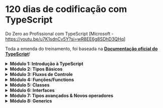 # 120 dias de codificação com TypeScript

Do Zero ao Profissional com TypeScript [Microsoft - https://youtu.be/u7K1sdnCv5Y?si=wR8EE6g8SDhD3QHq]

Toda a emenda do treinamento, foi baseada na **[Documentação oficial do TypeScript](https://www.typescriptlang.org/docs/handbook/intro.html)**!

<details><summary><b>Módulo 1: Introdução à TypeScript</b></summary><br>
<b><p>Dia 01</p></b><br>
- 1.1 - O que é TypeScript?<br>
- 1.2 - Conhecendo o Playground do TypeScript<br>
- 1.3 - Preparando o Ambiente de Desenvolvimento para o TypeScript<br>
- 1.4 - Entendendo um pouco mais o arquivo tsconfig.json<br>
- 1.5 - Demo: Primeiro Programa em TypeScript – Hello World<br>
- 1.6 - E por que usar o TypeScript? E, próximos passos!
</details>

<details><summary><b>Módulo 2: Tipos Básicos</b></summary><br>
<b><p>Dia 01</p></b>
- 2.1 - Type Annotation<br>
- 2.2 - Boolean<br>
- 2.3 - Number & Bigint<br>

<b><p>Dia 02</p></b>

- 2.4 - String<br>
- 2.5 - Array<br>

<b><p>Dia 03</p></b>

- 2.6 - Tuple<br>
- 2.7 - Enum<br>

<b><p>Dia 04</p></b>

- 2.8 - Unknown<br>
- 2.9 - Any<br>

<b><p>Dia 05</p></b>

- 2.10 - Void<br>
- 2.11 - Null and Undefined<br>

<b><p>Dia 06</p></b>

- 2.12 - Never<br>

<b><p>Dia 07</p></b>

- 2.13 - Object<br>
</details>

<details><summary><b>Módulo 3: Fluxos de Controle</b></summary><br>
- 3.1 - Condicional if...else<br>
<b><p>Dia 08</p></b>
- 3.2 - Condicional switch... case<br>
- 3.3 - Condicional for<br>
- 3.4 - Condicional while<br>
</details>

<details><summary><b>Módulo 4: Funções/Functions</b></summary><br>
<b><p>Dia 09</p></b>
- 4.1 - Introdução à Funções/Functions<br>
- 4.2 - Optional Parameters<br>
<b><p>Dia 10</p></b>
- 4.3 - Default Parameters<br>
<b><p>Dia 11</p></b>
- 4.4 - Rest Parameters<br>
- 4.5 - Uso do ‘this’ e Arrow Functions<br>
- 4.6 - this Parameters<br>
- 4.7 - this Parameters em Callbacks<br>
- 4.8 - Function Overloadings<br>
</details>

<details><summary><b>Módulo 5: Classes </b></summary><br>
<b><p>Dia 12</p></b>
- 5.0 - Introdução à Classes<br>
- 5.1 - Demo: Classes<br>

<b><p>Dia 13</p></b>

- 5.2 - Modificadores de acesso<br>
- 5.3 - Demo: Modificadores de acesso<br>
- 5.4 - Modificadores de acesso: readonly<br>
- 5.5 - Demo: Modificadores de acesso: readonly<br>

<b><p>Dia 14</p></b>

- 5.6 - Getters & Setters<br>
- 5.7 - Demo: Getters & Setters<br>
- 5.8 - Herança<br>
- 5.9 - Demo: Herança<br>

<b><p>Dia 15</p></b>

- 6.0 - Membros estáticos<br>
- 6.2 - Classes abstratas<br>
</details>

<details><summary><b>Módulo 6: Interfaces</b></summary><br>
<b><p>Dia 16</p></b>
- 6.4 - Interfaces<br>
<b><p>Dia 17</p><b>
- 6.6 - Extensão de Interfaces<br>
</details>

<details><summary><b>Módulo 7: Tipos avançados & Novos operadores</b></summary><br>
<b><p>Dia 18</p></b>
- 6.8 - Intersections Types<br>
- 7.0 - Type Guards<br>

<b><p>Dia 19</p></b>

- 7.4 - Type Casting<br>

<b><p>Dia 20</p></b>

- 7.5 - Type Assertion<br>

<b><p>Dia 21</p></b>

- 7.6 - Conditional Types<br>

<b><p>Dia 22</p></b>

- 7.7 - Mapped Types<br>
- 7.8 - Satisfies Operator<br>
</details>

<details><summary><b>Módulo 8: Generics</b></summary><br>
<b><p>Dia 23</p></b>
- 8.1 - Generics<br>
</details>
